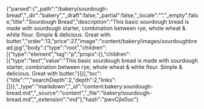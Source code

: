 {"parsed":{"_path":"/bakery/sourdough-bread","_dir":"bakery","_draft":false,"_partial":false,"_locale":"","_empty":false,"title":"Sourdough Bread","description":"This basic sourdough bread is made with sourdough starter, combination between rye, whole wheat & white flour. Simple & delicious. Great with butter.","order":13,"price":27,"image":"content/bakery/images/sourdoughbread.jpg","body":{"type":"root","children":[{"type":"element","tag":"p","props":{},"children":[{"type":"text","value":"This basic sourdough bread is made with sourdough starter, combination between rye, whole wheat & white flour. Simple & delicious. Great with butter."}]}],"toc":{"title":"","searchDepth":2,"depth":2,"links":[]}},"_type":"markdown","_id":"content:bakery:sourdough-bread.md","_source":"content","_file":"bakery/sourdough-bread.md","_extension":"md"},"hash":"pwvCjIx0uc"}